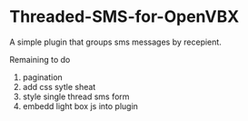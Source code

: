 # Threaded-SMS-for-OpenVBX

A simple plugin that groups sms messages by recepient. 

Remaining to do

1. pagination
2. add css sytle sheat
3. style single thread sms form
4. embedd light box js into plugin
